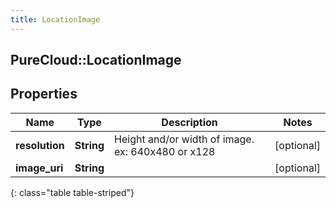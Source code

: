 ```yaml
---
title: LocationImage
---
```

## PureCloud::LocationImage

## Properties

|Name | Type | Description | Notes|
|------------ | ------------- | ------------- | -------------|
| **resolution** | **String** | Height and/or width of image. ex: 640x480 or x128 | [optional] |
| **image_uri** | **String** |  | [optional] |
{: class="table table-striped"}


